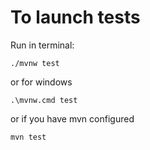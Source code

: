# To launch tests

Run in terminal:
```
./mvnw test
```
or for windows
```
.\mvnw.cmd test
```
or if you have mvn configured
```
mvn test
```


